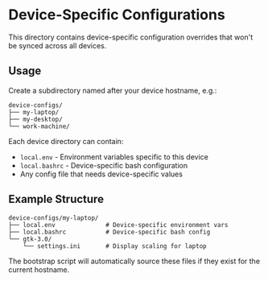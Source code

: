 # Device-Specific Configurations

This directory contains device-specific configuration overrides that won't be synced across all devices.

## Usage

Create a subdirectory named after your device hostname, e.g.:
```
device-configs/
├── my-laptop/
├── my-desktop/
└── work-machine/
```

Each device directory can contain:
- `local.env` - Environment variables specific to this device
- `local.bashrc` - Device-specific bash configuration
- Any config file that needs device-specific values

## Example Structure

```
device-configs/my-laptop/
├── local.env              # Device-specific environment vars
├── local.bashrc           # Device-specific bash config
└── gtk-3.0/
    └── settings.ini       # Display scaling for laptop
```

The bootstrap script will automatically source these files if they exist for the current hostname.